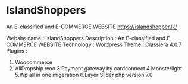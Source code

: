 # IslandShoppers
An E-classified and  E-COMMERCE WEBSITE
https://islandshopper.lk/

Website name : IslandShoppers 
Description : An E-classified and E-COMMERCE WEBSITE
Technology : Wordpress
Theme : Classiera 4.0.7
Plugins :
1. Woocommerce 
2. AliDropship woo
3.Payment gateway by cardconnect
4.Monsterlight
5.Wp all in one migeration
6.Layer Slider
php version 7.0
 
